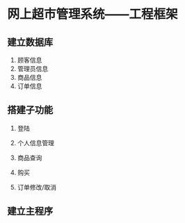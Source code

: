 # 网上超市管理系统——工程框架

## 建立数据库

1.  顾客信息
2.  管理员信息
3.  商品信息
4.  订单信息

## 搭建子功能

1.  登陆

2.  个人信息管理

3.  商品查询

4.  购买

5.  订单修改/取消

## 建立主程序
